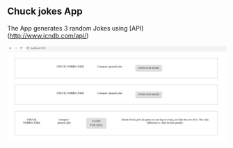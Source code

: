 ## Chuck jokes App

The App generates 3 random Jokes using [API] (http://www.icndb.com/api/)

![Screenshot](./public/Screenshot_11.jpg)

